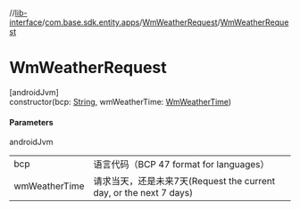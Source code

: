 //[lib-interface](../../../index.md)/[com.base.sdk.entity.apps](../index.md)/[WmWeatherRequest](index.md)/[WmWeatherRequest](-wm-weather-request.md)

# WmWeatherRequest

[androidJvm]\
constructor(bcp: [String](https://kotlinlang.org/api/latest/jvm/stdlib/kotlin/-string/index.html), wmWeatherTime: [WmWeatherTime](../-wm-weather-time/index.md))

#### Parameters

androidJvm

| | |
|---|---|
| bcp | 语言代码（BCP 47 format for languages） |
| wmWeatherTime | 请求当天，还是未来7天(Request the current day, or the next 7 days) |
